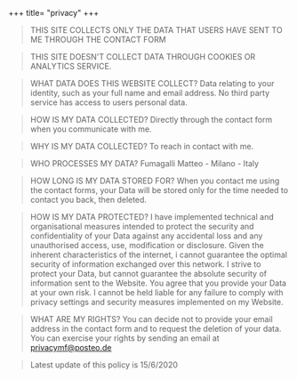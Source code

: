 +++
title= "privacy"
+++
>THIS SITE COLLECTS ONLY THE DATA THAT USERS HAVE SENT TO ME THROUGH THE CONTACT FORM

>THIS SITE DOESN'T COLLECT DATA THROUGH COOKIES OR ANALYTICS SERVICE.

>WHAT DATA DOES THIS WEBSITE COLLECT?
>Data relating to your identity, such as your full name and email address.
>No third party service has access to users personal data.

>HOW IS MY DATA COLLECTED?
>Directly through the contact form when you communicate with me.

>WHY IS MY DATA COLLECTED?
>To reach in contact with me.

>WHO PROCESSES MY DATA?
>Fumagalli Matteo - Milano - Italy

>HOW LONG IS MY DATA STORED FOR?
>When you contact me using the contact forms, your Data will be stored only for the time needed to contact you back, then deleted.

>HOW IS MY DATA PROTECTED?
>I have implemented technical and organisational measures intended to protect the security and confidentiality of your Data against any accidental loss and any unauthorised access, use, modification or disclosure.
>Given the inherent characteristics of the internet, i cannot guarantee the optimal security of information exchanged over this network.
>I strive to protect your Data, but cannot guarantee the absolute security of information sent to the Website. You agree that you provide your Data at your own risk.
>I cannot be held liable for any failure to comply with privacy settings and security measures implemented on my Website.

>WHAT ARE MY RIGHTS?
>You can decide not to provide your email address in the contact form and to request the deletion of your data.
>You can exercise your rights by sending an email at privacymf@posteo.de

>Latest update of this policy is 15/6/2020